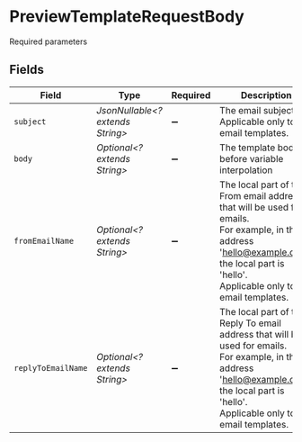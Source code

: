 # PreviewTemplateRequestBody

Required parameters


## Fields

| Field                                                                                                                                                                                      | Type                                                                                                                                                                                       | Required                                                                                                                                                                                   | Description                                                                                                                                                                                |
| ------------------------------------------------------------------------------------------------------------------------------------------------------------------------------------------ | ------------------------------------------------------------------------------------------------------------------------------------------------------------------------------------------ | ------------------------------------------------------------------------------------------------------------------------------------------------------------------------------------------ | ------------------------------------------------------------------------------------------------------------------------------------------------------------------------------------------ |
| `subject`                                                                                                                                                                                  | *JsonNullable<? extends String>*                                                                                                                                                           | :heavy_minus_sign:                                                                                                                                                                         | The email subject.<br/>Applicable only to email templates.                                                                                                                                 |
| `body`                                                                                                                                                                                     | *Optional<? extends String>*                                                                                                                                                               | :heavy_minus_sign:                                                                                                                                                                         | The template body before variable interpolation                                                                                                                                            |
| `fromEmailName`                                                                                                                                                                            | *Optional<? extends String>*                                                                                                                                                               | :heavy_minus_sign:                                                                                                                                                                         | The local part of the From email address that will be used for emails.<br/>For example, in the address 'hello@example.com', the local part is 'hello'.<br/>Applicable only to email templates. |
| `replyToEmailName`                                                                                                                                                                         | *Optional<? extends String>*                                                                                                                                                               | :heavy_minus_sign:                                                                                                                                                                         | The local part of the Reply To email address that will be used for emails.<br/>For example, in the address 'hello@example.com', the local part is 'hello'.<br/>Applicable only to email templates. |